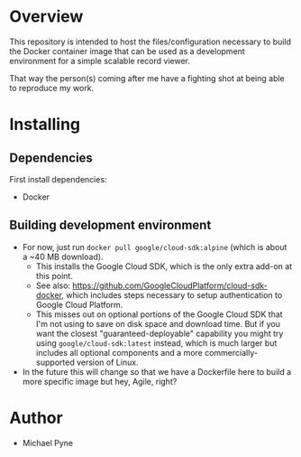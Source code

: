 # Overview

This repository is intended to host the files/configuration necessary to build
the Docker container image that can be used as a development environment for a
simple scalable record viewer.

That way the person(s) coming after me have a fighting shot at being able to
reproduce my work.

# Installing

## Dependencies

First install dependencies:

- Docker

## Building development environment

- For now, just run `docker pull google/cloud-sdk:alpine` (which is about a ~40 MB download).
  - This installs the Google Cloud SDK, which is the only extra add-on at this point.
  - See also: https://github.com/GoogleCloudPlatform/cloud-sdk-docker, which includes steps necessary
    to setup authentication to Google Cloud Platform.
  - This misses out on optional portions of the Google Cloud SDK that I'm not using to save on
    disk space and download time.  But if you want the closest "guaranteed-deployable" capability
    you might try using `google/cloud-sdk:latest` instead, which is much larger but includes all
    optional components and a more commercially-supported version of Linux.
- In the future this will change so that we have a Dockerfile here to build a more specific image
  but hey, Agile, right?

# Author

 - Michael Pyne
